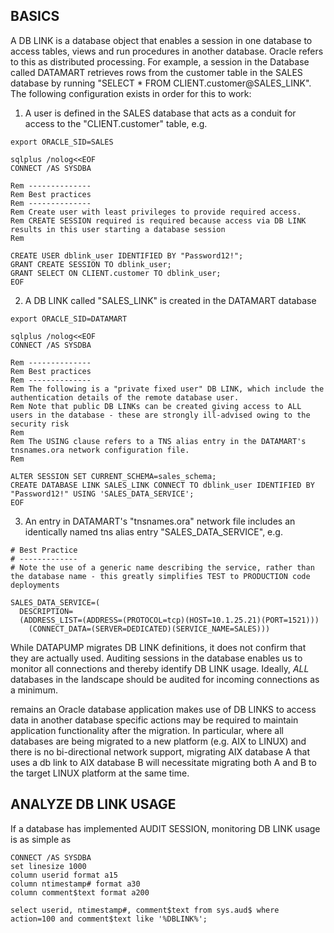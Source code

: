 BASICS
------
A DB LINK is a database object that enables a session in one database to access tables, views and run procedures in another database. Oracle refers to this as distributed processing. For example, a session in the Database called DATAMART retrieves rows from the customer table in the SALES database by running "SELECT * FROM CLIENT.customer@SALES_LINK". The following configuration exists in order for this to work:

1. A user is defined in the SALES database that acts as a conduit for access to the "CLIENT.customer" table, e.g.

```
export ORACLE_SID=SALES

sqlplus /nolog<<EOF
CONNECT /AS SYSDBA

Rem --------------
Rem Best practices
Rem --------------
Rem Create user with least privileges to provide required access.
Rem CREATE SESSION required is required because access via DB LINK results in this user starting a database session
Rem

CREATE USER dblink_user IDENTIFIED BY "Password12!";
GRANT CREATE SESSION TO dblink_user;
GRANT SELECT ON CLIENT.customer TO dblink_user;
EOF
```

2. A DB LINK called "SALES_LINK" is created in the DATAMART database 

```
export ORACLE_SID=DATAMART

sqlplus /nolog<<EOF
CONNECT /AS SYSDBA

Rem --------------
Rem Best practices
Rem --------------
Rem The following is a "private fixed user" DB LINK, which include the authentication details of the remote database user.
Rem Note that public DB LINKs can be created giving access to ALL users in the database - these are strongly ill-advised owing to the security risk
Rem
Rem The USING clause refers to a TNS alias entry in the DATAMART's tnsnames.ora network configuration file. 
Rem

ALTER SESSION SET CURRENT_SCHEMA=sales_schema;
CREATE DATABASE LINK SALES_LINK CONNECT TO dblink_user IDENTIFIED BY "Password12!" USING 'SALES_DATA_SERVICE';
EOF
```

3. An entry in DATAMART's "tnsnames.ora" network file includes an identically named tns alias entry "SALES_DATA_SERVICE", e.g.

```
# Best Practice
# -------------
# Note the use of a generic name describing the service, rather than the database name - this greatly simplifies TEST to PRODUCTION code deployments

SALES_DATA_SERVICE=(
  DESCRIPTION=
  (ADDRESS_LIST=(ADDRESS=(PROTOCOL=tcp)(HOST=10.1.25.21)(PORT=1521)))
	(CONNECT_DATA=(SERVER=DEDICATED)(SERVICE_NAME=SALES)))
```

While DATAPUMP migrates DB LINK definitions, it does not confirm that they are actually used. Auditing sessions in the database enables us to monitor all  connections and thereby identify DB LINK usage. Ideally, *ALL* databases in the landscape should be audited for incoming connections as a minimum. 

remains  an Oracle database application makes use of DB LINKS to access data in another database specific actions may be required to maintain application functionality  after the migration. In particular, where all databases are being migrated to a new platform (e.g. AIX to LINUX) and there is no bi-directional network support, migrating AIX database A that uses a db link to AIX database B will necessitate migrating both A and B to the target LINUX platform at the same time.

ANALYZE DB LINK USAGE
---------------------
If a database has implemented AUDIT SESSION, monitoring DB LINK usage is as simple as

```
CONNECT /AS SYSDBA
set linesize 1000                
column userid format a15
column ntimestamp# format a30
column comment$text format a200

select userid, ntimestamp#, comment$text from sys.aud$ where action=100 and comment$text like '%DBLINK%';


```
